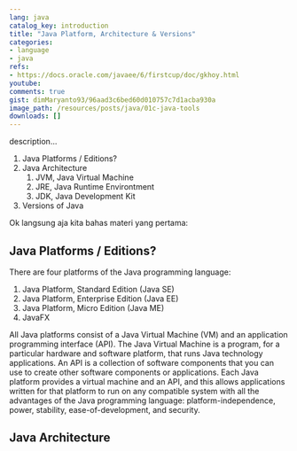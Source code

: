 ```yaml
---
lang: java
catalog_key: introduction
title: "Java Platform, Architecture & Versions"
categories:
- language
- java
refs: 
- https://docs.oracle.com/javaee/6/firstcup/doc/gkhoy.html
youtube: 
comments: true
gist: dimMaryanto93/96aad3c6bed60d010757c7d1acba930a
image_path: /resources/posts/java/01c-java-tools
downloads: []
---
```



description...

1. Java Platforms / Editions?
2. Java Architecture
    1. JVM, Java Virtual Machine
    2. JRE, Java Runtime Environtment
    3. JDK, Java Development Kit
3. Versions of Java

Ok langsung aja kita bahas materi yang pertama:

<!--more-->

## Java Platforms / Editions?

There are four platforms of the Java programming language:

1. Java Platform, Standard Edition (Java SE)
2. Java Platform, Enterprise Edition (Java EE)
3. Java Platform, Micro Edition (Java ME)
4. JavaFX

All Java platforms consist of a Java Virtual Machine (VM) and an application programming interface (API). The Java Virtual Machine is a program, for a particular hardware and software platform, that runs Java technology applications. An API is a collection of software components that you can use to create other software components or applications. Each Java platform provides a virtual machine and an API, and this allows applications written for that platform to run on any compatible system with all the advantages of the Java programming language: platform-independence, power, stability, ease-of-development, and security.

## Java Architecture

